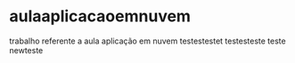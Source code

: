 # aulaaplicacaoemnuvem
trabalho referente a aula aplicação em nuvem
testestestet
testesteste
teste
newteste
